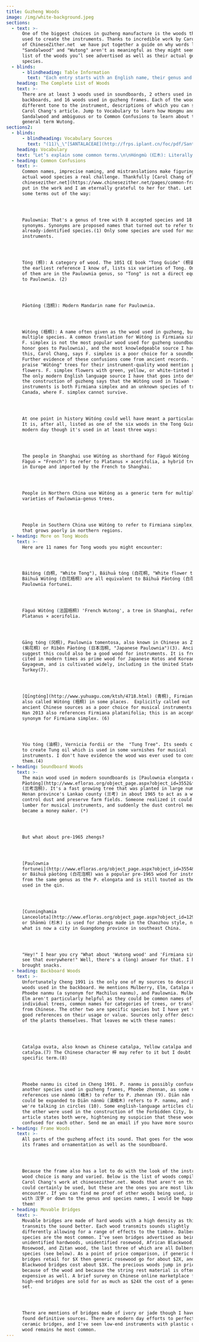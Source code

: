 ```yaml
---
title: Guzheng Woods
image: /img/white-background.jpeg
sections:
  - text: >-
      One of the biggest choices in guzheng manufacture is the woods that are
      used to create the instruments. Thanks to incredible work by Carol Chang
      of ChineseZither.net  we have put together a guide on why words like
      "Sandalwood" and "Wutong" aren't as meaningful as they might seem and a
      list of the woods you’l see advertised as well as their actual genus and
      species.
  - blinds:
      - blindheading: Table Information
        text: "Each entry starts with an English name, their genus and species, their actual Chinese names, and their pinyin. When a wood species has multiple English names I create an entry for each. Entries with \"\" are improper synonyms or the semi-literal translation of their Chinese name. I've also included three other pieces of information: First, a ranking to give a general sense of which woods are used on on which value of guzheng, Tiers 1-5. 1 indicates use on entry-level instrument. Woods used for Tier 5 are rare or high-quality. It's possible a higher-quality wood could be used at a lower level, but I'd expect the specific piece used was of a lower quality in some way. \r\n\n\r\n\nSecond, I've included the wood's status on the[ International Union for the Conservation of Nature's](http://cms.iucn.org/theme/species/about) [Red List of Threatened Species](http://www.iucnredlist.org/) or the [Catalogue of Life](http://www.catalogueoflife.org/). Not all woods are on this list, but many are. \r\n\n\r\n\nThird, I've included the wood's status on the \"Convention on International Trade in Endangered Species\" (CITES) if it is listed. If a wood is listed on CITES it requires extra paperwork to cross international borders. Products made of one species in particular, Brazilian Rosewood, Dalberia nigra is not allowed to cross borders, period. The technical details are available on the [US Fish and Wildlife Service website](https://www.fws.gov/international/plants/current-cites-listings-of-tree-species.html). For the significance of these listings, see the [Issues page](https://guzhengalive.com/import-issues-cites). All Dalbergia species are in CITES. Dalbergia nigra: CITES Appendix I,  (heavily restricted). All other Dalbergia: Appendix II (commercial restrictions)."
    heading: The Complete List of Woods
    text: >-
      There are at least 3 woods used in soundboards, 2 others used in
      backboards, and 16 woods used in guzheng frames. Each of the woods lends a
      different tone to the instrument, descriptions of which you can see on
      Carol Chang's article. Jump to Vocabulary to learn how Hongmu and
      Sandalwood and ambiguous or to Common Confusions to learn about the
      general term Wutong.
sections2:
  - blinds:
      - blindheading: Vocabulary Sources
        text: "(11)\_\"[SANTALACEAE](http://frps.iplant.cn/foc/pdf/Santalaceae.pdf)\" by Xia Nianhe (夏念和) and Michael G. Gilbert, Flora of China Volume 5, p 208-219. 2003."
    heading: Vocabulary
    text: "Let’s explain some common terms.\n\nHóngmù (红木): Literally \"Red Wood\" it's a generic term used when the particular species isn't important.\_Entry level instruments are often labeled Hóngmù. Dictionaries translate hongmu as Rosewood or Mahogany. Mahogany is native to the Americas, so I can almost guarantee it's not going to be found in entry-level instruments made in China. As for Rosewood...\n\nRosewood\_is an over-used catchall. Officially, \"Rosewood\" refers to trees in the Dalbergia genus, many of which are used for instrument construction. In normal conversation, \"rosewood\"\_refers to anything that looks similar to Dalbergia. Over time this has included species in the Pterocarpus, Machaerium, and Dysoxylum genera. The term \"Rosewood\" does not identify what species of wood the instrument is made of.\n\nSandalwood:\_In the guzheng world,\_\"Sandalwood\" is used to represent species in the Pterocarpus, Dalbergia, and Bobgunnia genera. This is misleading. In English the term Sandalwood is used to refer either to the Santalum genus which is known for its fragrance or to refer to the family Santalaceae which contains 42 different genera and over 1,000 species. Many countries in Asia and the Pacific do have native Santalum varieties but I have no evidence that these are used to produce guzheng. (11)\_\n\nZǐtán (紫檀): Can refer to multiple high-quality woods. If the wood is only listed as \"Zitan\" it is probably Madagascar Rosewood,\_Dalbergia\_baroni, or \_East Indian Rosewood,\_Dalbergia\_latifolia.\_It also makes up part of the Chinese names for the highly prized Red Sander, Pterocarpus santalinus\_(Xiǎoyè zǐtán) and the highly illegal Brazilian Rosewood,\_Dalbergia nigra (Bāxī zǐtán). I would expect Brazilian Rosewood to be highlighted if it was used in an instrument. See their entries below for more details."
  - heading: Common Confusions
    text: >-
      Common names, imprecise naming, and mistranslations make figuring out
      actual wood species a real challenge. Thankfully [Carol Chang of
      chinesezither.net](https://www.chinesezither.net/pages/common-frame-woods)
      put in the work and I am eternally grateful to her for that. Let's get
      some terms out of the way:




      Paulownia: That's a genus of tree with 8 accepted species and 18 Latin
      synonyms. Synonyms are proposed names that turned out to refer to an
      already-identified species.(1) Only some species are used for musical
      instruments.




      Tóng (桐): A category of wood. The 1051 CE book "Tong Guide" (桐谱, Tóng Pǔ),
      the earliest reference I know of, lists six varieties of Tong. Only some
      of them are in the Paulownia genus, so "Tong" is not a direct equivalent
      to Paulownia. (2)




      Pāotóng (泡桐): Modern Mandarin name for Paulownia.




      Wútóng (梧桐): A name often given as the wood used in guzheng, but covers
      multiple species. A common translation for Wútóng is Firmiana simplex, but
      F. simplex is not the most popular wood used for guzheng soundboards (that
      honor goes to Paulownia), and the most knowledgeable source I have on
      this, Carol Chang, says F. simplex is a poor choice for a soundboard.
      Further evidence of these confusions come from ancient records. Those that
      praise "Wútóng" trees for their instrument-quality wood mention purple
      flowers. F. simplex flowers with green, yellow, or white-tinted blossoms.
      The only modern English language source I have that goes into detail about
      the construction of guzheng says that the Wútóng used in Taiwan for
      instruments is both Firmiana simplex and an unknown species of tree from
      Canada, where F. simplex cannot survive.




      At one point in history Wútóng could well have meant a particular species.
      It is, after all, listed as one of the six woods in the Tong Guide. In the
      modern day though it's used in at least three ways:




      The people in Shanghai use Wútóng as shorthand for Fàguó Wútóng  (法国梧桐,
      Fàguó = "French") to refer to Platanus × acerifolia, a hybrid tree created
      in Europe and imported by the French to Shanghai.




      People in Northern China use Wútóng as a generic term for multiple
      varieties of Paulownia-genus trees.




      People in Southern China use Wútóng to refer to Firmiana simplex, a tree
      that grows poorly in northern regions.
  - heading: More on Tong Woods
    text: >-
      Here are 11 names for Tong woods you might encounter:




      Báitóng (白桐, "White Tong"), Báihuā tóng (白花桐, "White flower tong") and
      Báihuā Wútóng (白花梧桐) are all equivalent to Báihuā Pāotóng (白花泡桐), which is
      Paulownia fortunei.




      Fàguó Wútóng (法国梧桐) 'French Wutong', a tree in Shanghai, refers to
      Platanus × acerifolia.




      Gāng tóng (冈桐), Paulownia tomentosa, also known in Chinese as Zǐhuā tóng
      (紫花桐) or Rìběn Pāotóng (日本泡桐, "Japanese Paulownia")(3). Ancient texts
      suggest this could also be a good wood for instruments. It is frequently
      cited in modern times as prime wood for Japanese Kotos and Korean
      Gayageum, and is cultivated widely, including in the United States and
      Turkey(7). 




      [Qīngtóng](http://www.yuhuagu.com/ktsh/4718.html) (青桐), Firmiana simplex,
      also called Wútóng (梧桐) in some places.  Explicitly called out in a few
      ancient Chinese sources as a poor choice for musical instruments.(5) Mei
      Han 2013 also references Firmiana platanifolia; this is an accepted
      synonym for Firmiana simplex. (6)




      Yóu tóng (油桐), Vernicia fordii or the  "Tung Tree". Its seeds can be used
      to create Tung oil which is used in some varnishes for musical
      instruments. I don't have evidence the wood was ever used to construct
      them.(4)
  - heading: Soundboard Woods
    text: >-
      The main wood used in modern soundboards is [Paulownia elongata or Lánkǎo
      Pāotóng](http://www.efloras.org/object_page.aspx?object_id=3552&flora_id=2)
      (兰考泡桐). It's a fast growing tree that was planted in large numbers in
      Henan province's Lankao county (兰考) in about 1965 to act as a windbreak to
      control dust and preserve farm fields. Someone realized it could make fine
      lumber for musical instruments, and suddenly the dust control measure
      became a money maker. (*)




      But what about pre-1965 zhengs?




      [Paulownia
      fortunei](http://www.efloras.org/object_page.aspx?object_id=3554&flora_id=2) 
      or Báihuā pāotóng (白花泡桐) was a popular pre-1965 wood for instruments. It's
      from the same genus as the P. elongata and is still touted as the wood
      used in the qin. 




      [Cunninghamia
      Lanceolota](http://www.efloras.org/object_page.aspx?object_id=1296&flora_id=2)
      or Shānmù (杉木) is used for zhengs made in the Chaozhou style, named for
      what is now a city in Guangdong province in southeast China.




      "Hey!" I hear you cry "What about 'Wutong wood' and 'Firmiana simplex'?? I
      see that everywhere!" Well, there's a (long) answer for that. I hope you
      brought snacks.
  - heading: Backboard Woods
    text: >-
      Unfortunately Cheng 1991 is the only one of my sources to describe the
      woods used in the backboard. He mentions Mulberry, Elm, Catalpa ovata,
      Phoebe nanmu (a synonym for Machilus nanmu), and Paulownia. Mulberry and
      Elm aren't particularly helpful as they could be common names of
      individual trees, common names for categories of trees, or translations
      from Chinese. The other two are specific species but I have yet to find
      good references on their usage or value. Sources only offer descriptions
      of the plants themselves. That leaves me with these names:




      Catalpa ovata, also known as Chinese catalpa, Yellow catalpa and Japanese
      catalpa.(7) The Chinese character 梓 may refer to it but I doubt that's a
      specific term.(8)




      Phoebe nanmu is cited in Cheng 1991. P. nanmu is possibly confused with
      another species used in guzheng frames, Phoebe zhennan, as some english
      references use nánmù (楠木) to refer to P. zhennan (9). Diān nán (滇楠), which
      could be expanded to Diān nánmù (滇楠木) refers to P. nanmu, and suddenly
      we're talking in circles (10). Some english-language articles claim one or
      the other were used in the construction of the Forbidden City, but no
      article states both were, hightening my suspicion that these woods are
      confused for each other. Send me an email if you have more sources for me!
  - heading: Frame Woods
    text: >-
      All parts of the guzheng affect its sound. That goes for the woods used in
      its frames and ornamentation as well as the soundboard. 




      Because the frame also has a lot to do with the look of the instrument,
      wood choice is many and varied. Below is the list of woods compiled from
      Carol Chang's work at chinesezither.net. Woods that aren't on this list
      could certainly be used, but these are the ones you are most likely to
      encounter. If you can find me proof of other woods being used, ideally
      with 汉字 or down to the genus and species names, I would be happy to add
      them!
  - heading: Movable Bridges
    text: >-
      Movable bridges are made of hard woods with a high density as this
      transmits the sound better. Each wood transmits sounds slightly
      differently allowing for a range of effects to the timbre. Dalbergia
      species are the most common. I've seen bridges advertised as being made of
      unidentified hardwoods, unidentified rosewood, African Blackwood, Thailand
      Rosewood, and Zitan wood, the last three of which are all Dalbergia
      species (see below). As a point of price comparison, if generic hardwood
      bridges retail for $X then generic rosewood go for about $2X, and African
      Blackwood bridges cost about $3X. The precious woods jump in price both
      because of the wood and because the string rest material is often more
      expensive as well. A brief survey on Chinese online marketplace finds
      high-end bridges are sold for as much as $24X the cost of a generic bridge
      set.




      There are mentions of bridges made of ivory or jade though I have not
      found definitive sources. There are modern day efforts to perfect hollow
      ceramic bridges, and I've seen low-end instruments with plastic ones, but
      wood remains he most common.
---
```


